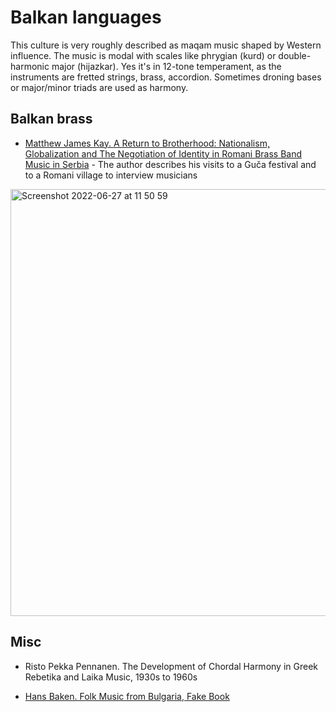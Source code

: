 Balkan languages
===

This culture is very roughly described as maqam music shaped by Western influence. The music is modal with scales like phrygian (kurd) or double-harmonic major (hijazkar). Yes it's in 12-tone temperament, as the instruments are fretted strings, brass, accordion. Sometimes droning bases or major/minor triads are used as harmony.

Balkan brass
---

- [Matthew James Kay. A Return to Brotherhood: Nationalism, Globalization and The Negotiation of Identity in Romani Brass Band Music in Serbia](https://d.lib.msu.edu/etd/47911/datastream/OBJ/view) - The author describes his visits to a Guča festival and to a Romani village to interview musicians

<img width="683" alt="Screenshot 2022-06-27 at 11 50 59" src="https://user-images.githubusercontent.com/1491908/175868701-372d0698-26c0-453f-8886-3e4974b7f105.png">

Misc
---

- Risto Pekka Pennanen. The Development of Chordal Harmony in Greek Rebetika and Laika Music, 1930s to 1960s

- [Hans Baken. Folk Music from Bulgaria, Fake Book](https://hjj.home.xs4all.nl/Bladmuziek/Fakebook_Bulgarian_Music.pdf)
